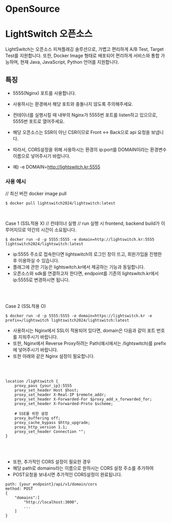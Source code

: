 # OpenSource

# LightSwitch 오픈소스

LightSwitch는 오픈소스 피쳐플래깅 솔루션으로, 가볍고 편리하게 A/B Test, Target Test를 지원합니다. 또한, Docker Image 형태로 배포되어 편리하게 서비스와 통합 가능하며, 현재 Java, JavaScript, Python 언어를 지원합니다.

## 특징

- 5555(Nginx) 포트를 사용합니다.
- 사용하시는 환경에서 해당 포트와 충돌나지 않도록 주의해주세요.
- 컨테이너를 실행시킬 때 내부의 Nginx가 5555번 포트를 listen하고 있으므로, 5555번 포트로 열어주세요.

- 해당 오픈소스는 SSR이 아닌 CSR이므로 Front <-> Back으로 api 요청을 보냅니다.
- 따라서, CORS설정을 위해 사용하시는 환경의 ip:port를 DOMAIN이라는 환경변수 이름으로 넣어주시기 바랍니다.
- 예) -e DOMAIN=http://lightswitch.kr:5555

### 사용 예시
// 최신 버전 docker image pull
```
$ docker pull lightswitch2024/lightswitch:latest
```
<br/>

Case 1 (SSL적용 X)
// 컨테이너 실행
// run 실행 시 frontend, backend build가 이루어지므로 약간의 시간이 소요됩니다.
```
$ docker run -d -p 5555:5555 -e domain=http://lightswitch.kr:5555 lightswitch2024/lightswitch:latest
```
- ip:5555 주소로 접속한다면 lightswitch의 로그인 창이 뜨고, 회원가입을 진행한 후 이용하실 수 있습니다.
- 플래그에 관한 기능은 lightswitch.kr에서 제공하는 기능과 동일합니다.
- 오픈소스와 sdk를 연결하고자 한다면, endpoint를 기존의 lightswitch.kr에서 ip:5555로 변경하시면 됩니다.
  
<br/>
<br/>

Case 2 (SSL적용 O)
```
$ docker run -d -p 5555:5555 -e domain=https://lightswitch.kr -e prefix=/lightswitch lightswitch2024/lightswitch:latest
```

- 사용하시는 Nginx에서 SSL이 적용되어 있다면, domain은 다음과 같이 포트 번호를 지워주시기 바랍니다.
- 또한, Nginx에서 Reverse Proxy하려는 Path(예시에서는 /lightswitch)를 prefix에 넣어주시기 바랍니다.
- 또한 아래와 같은 Nginx 설정이 필요합니다.
  
<br/>
<br/>

```
location /lightswitch {
	proxy_pass {your_ip}:5555
	proxy_set_header Host $host;
	proxy_set_header X-Real-IP $remote_addr;
	proxy_set_header X-Forwarded-For $proxy_add_x_forwarded_for;
	proxy_set_header X-Forwarded-Proto $scheme;
	
	# SSE를 위한 설정
	proxy_buffering off;
	proxy_cache_bypass $http_upgrade;
	proxy_http_version 1.1;
	proxy_set_header Connection "";
}
```
<br/>
<br/>

- 또한, 추가적인 CORS 설정이 필요한 경우
- 해당 path로 domains라는 이름으로 원하시는 CORS 설정 주소를 추가하여
- POST요청을 보내시면 추가적인 CORS설정이 완료됩니다.

```
path: {your_endpoint}/api/v1/domain/cors
method: POST
{
	"domains":[
		"http://localhost:3000",
		...
	]
}
```
